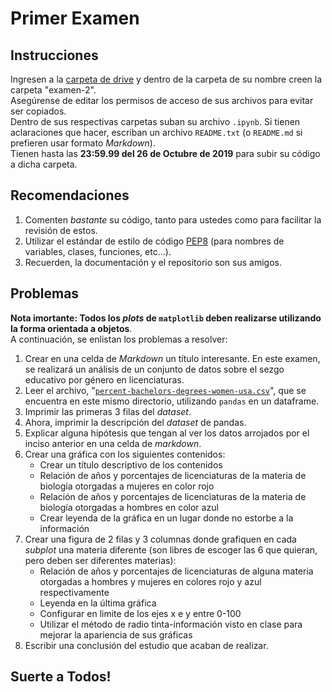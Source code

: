 # Primer Examen 
## Instrucciones
Ingresen a la [carpeta de drive](https://drive.google.com/drive/folders/1G3lkuQIdK6g_Ut3DEqa0oj1FO8oTwAL7?usp=sharing) y dentro de la carpeta de su nombre creen la carpeta "examen-2".  
Asegúrense de editar los permisos de acceso de sus archivos para
evitar ser copiados.  
Dentro de sus respectivas carpetas suban su archivo `.ipynb`. Si
tienen aclaraciones que hacer, escriban un archivo `README.txt` (o `README.md` si 
prefieren usar formato _Markdown_).  
Tienen hasta las **23:59.99 del 26 de Octubre de 2019** para subir su código a dicha 
carpeta. 
## Recomendaciones
1. Comenten _bastante_ su código, tanto para ustedes como para facilitar la revisión de
estos.
2. Utilizar el estándar de estilo de código [PEP8](https://alexanderae.com/pep8-guia-de-estilo-para-python.html) (para nombres de variables, clases, funciones, etc...).
3. Recuerden, la documentación y el repositorio son sus amigos.
## Problemas
**Nota imortante: Todos los _plots_ de `matplotlib` deben realizarse utilizando la forma orientada a objetos**.  
A continuación, se enlistan los problemas a resolver:

1. Crear en una celda de _Markdown_ un título interesante. En este examen, se realizará un análisis de un conjunto de datos sobre el sezgo educativo por género en licenciaturas.
2. Leer el archivo, "[`percent-bachelors-degrees-women-usa.csv`](percent-bachelors-degrees-women-usa.csv)", que se encuentra en este mismo directorio, utilizando `pandas` en un dataframe.
3. Imprimir las primeras 3 filas del _dataset_.
4. Ahora, imprimir la descripción del _dataset_ de pandas.
5. Explicar alguna hipótesis que tengan al ver los datos arrojados por el inciso anterior en una celda de _markdown_.
6. Crear una gráfica con los siguientes contenidos:
    - Crear un título descriptivo de los contenidos
    - Relación de años y porcentajes de licenciaturas de la materia de biología otorgadas a mujeres en color rojo
    - Relación de años y porcentajes de licenciaturas de la materia de biología otorgadas a hombres en color azul
    - Crear leyenda de la gráfica en un lugar donde no estorbe a la información
7. Crear una figura de 2 filas y 3 columnas donde grafiquen en cada _subplot_ una materia diferente (son libres de escoger las 6 que quieran, pero deben ser diferentes materias):
    - Relación de años y porcentajes de licenciaturas de alguna materia otorgadas a hombres y mujeres en colores rojo y azul respectivamente
    - Leyenda en la última gráfica
    - Configurar en limite de los ejes x e y entre 0-100
    - Utilizar el método de radio tinta-información visto en clase para mejorar la apariencia de sus gráficas
8. Escribir una conclusión del estudio que acaban de realizar.

## Suerte a Todos!
